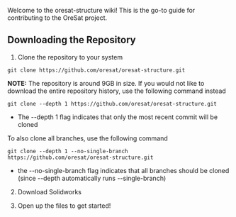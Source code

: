 Welcome to the oresat-structure wiki! This is the go-to guide for contributing to the OreSat project.

## Downloading the Repository

1. Clone the repository to your system<be>

`git clone https://github.com/oresat/oresat-structure.git`

**NOTE:** The repository is around 9GB in size. If you would not like to download the entire repository history, use the following command instead<be>

`git clone --depth 1 https://github.com/oresat/oresat-structure.git`
* The --depth 1 flag indicates that only the most recent commit will be cloned
 
To also clone all branches, use the following command<be>

`git clone --depth 1 --no-single-branch https://github.com/oresat/oresat-structure.git`
* the --no-single-branch flag indicates that all branches should be cloned (since --depth automatically runs --single-branch)

2. Download Solidworks

3. Open up the files to get started!
